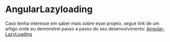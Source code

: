 # AngularLazyloading

Caso tenha interesse em saber mais sobre esse projeto, segue link de um artigo onde eu demonstrei passo a passo do seu desenvolvimento:
[Angular-LazyLoading](https://imasters.com.br/front-end/angular-6-lazy-loading)
